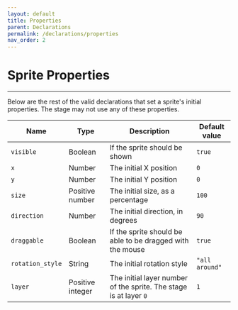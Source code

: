 ```yaml
---
layout: default
title: Properties
parent: Declarations
permalink: /declarations/properties
nav_order: 2
---
```


# Sprite Properties

<hr>

Below are the rest of the valid declarations that set a sprite's initial properties. The stage may not use any of these properties.

| Name             | Type             | Description                                                       | Default value  |
| ---------------- | ---------------- | ----------------------------------------------------------------- | -------------- |
| `visible`        | Boolean          | If the sprite should be shown                                     | `true`         |
| `x`              | Number           | The initial X position                                            | `0`            |
| `y`              | Number           | The initial Y position                                            | `0`            |
| `size`           | Positive number  | The initial size, as a percentage                                 | `100`          |
| `direction`      | Number           | The initial direction, in degrees                                 | `90`           |
| `draggable`      | Boolean          | If the sprite should be able to be dragged with the mouse         | `true`         |
| `rotation_style` | String           | The initial rotation style                                        | `"all around"` |
| `layer`          | Positive integer | The initial layer number of the sprite. The stage is at layer `0` | `1`            |
